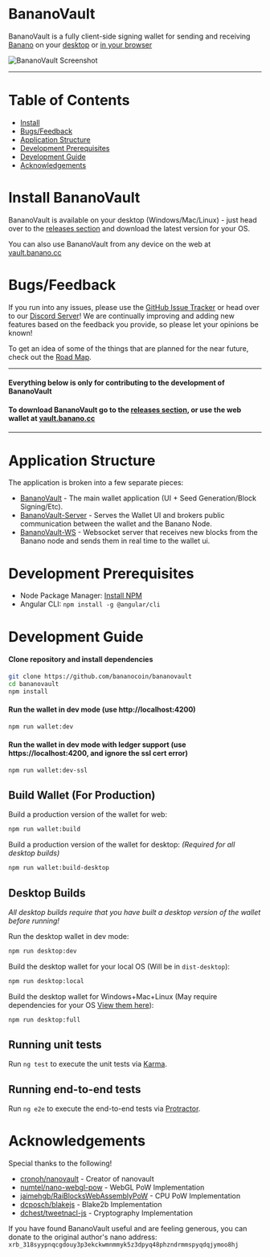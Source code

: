 # BananoVault

BananoVault is a fully client-side signing wallet for sending and receiving [Banano](https://github.com/bananocoin/banano)
on your [desktop](https://github.com/bananocoin/bananovault/releases) or [in your browser](https://vault.banano.cc)

![BananoVault Screenshot](https://i.imgur.com/DWlPQdM.png)
___

# Table of Contents
* [Install](#install-bananovault)
* [Bugs/Feedback](#bugsfeedback)
* [Application Structure](#application-structure)
* [Development Prerequisites](#development-prerequisites)
* [Development Guide](#development-guide)
* [Acknowledgements](#acknowledgements)


# Install BananoVault
BananoVault is available on your desktop (Windows/Mac/Linux) - just head over to the [releases section](https://github.com/bananocoin/bananovault/releases) and download the latest version for your OS.

You can also use BananoVault from any device on the web at [vault.banano.cc](https://vault.banano.cc)


# Bugs/Feedback
If you run into any issues, please use the [GitHub Issue Tracker](https://github.com/bananocoin/bananovault/issues) or head over to our [Discord Server](https://discord.gg/SBPaSBS)!
We are continually improving and adding new features based on the feedback you provide, so please let your opinions be known!

To get an idea of some of the things that are planned for the near future, check out the [Road Map](https://github.com/bananocoin/bananovault/wiki/Road-Map).

___

#### Everything below is only for contributing to the development of BananoVault
#### To download BananoVault go to the [releases section](https://github.com/bananocoin/bananovault/releases), or use the web wallet at [vault.banano.cc](https://vault.banano.cc)

___

# Application Structure

The application is broken into a few separate pieces:

- [BananoVault](https://github.com/bananocoin/bananovault) - The main wallet application (UI + Seed Generation/Block Signing/Etc).
- [BananoVault-Server](https://github.com/bananocoin/bananovault-server) - Serves the Wallet UI and brokers public communication between the wallet and the Banano Node.
- [BananoVault-WS](https://github.com/bananocoin/bananovault-ws) - Websocket server that receives new blocks from the Banano node and sends them in real time to the wallet ui.


# Development Prerequisites
- Node Package Manager: [Install NPM](https://www.npmjs.com/get-npm)
- Angular CLI: `npm install -g @angular/cli`


# Development Guide
#### Clone repository and install dependencies
```bash
git clone https://github.com/bananocoin/bananovault
cd bananovault
npm install
```

#### Run the wallet in dev mode (use http://localhost:4200)
```bash
npm run wallet:dev
```

#### Run the wallet in dev mode with ledger support (use https://localhost:4200, and ignore the ssl cert error)
```bash
npm run wallet:dev-ssl
```

## Build Wallet (For Production)
Build a production version of the wallet for web:
```bash
npm run wallet:build
```

Build a production version of the wallet for desktop: *(Required for all desktop builds)*
```bash
npm run wallet:build-desktop
```

## Desktop Builds

*All desktop builds require that you have built a desktop version of the wallet before running!*

Run the desktop wallet in dev mode:
```bash
npm run desktop:dev
```

Build the desktop wallet for your local OS (Will be in `dist-desktop`):
```bash
npm run desktop:local
```

Build the desktop wallet for Windows+Mac+Linux (May require dependencies for your OS [View them here](https://www.electron.build/multi-platform-build)):
```bash
npm run desktop:full
```

## Running unit tests

Run `ng test` to execute the unit tests via [Karma](https://karma-runner.github.io).

## Running end-to-end tests

Run `ng e2e` to execute the end-to-end tests via [Protractor](http://www.protractortest.org/).

# Acknowledgements
Special thanks to the following!
- [cronoh/nanovault](https://github.com/cronoh) - Creator of nanovault
- [numtel/nano-webgl-pow](https://github.com/numtel/nano-webgl-pow) - WebGL PoW Implementation
- [jaimehgb/RaiBlocksWebAssemblyPoW](https://github.com/jaimehgb/RaiBlocksWebAssemblyPoW) - CPU PoW Implementation
- [dcposch/blakejs](https://github.com/dcposch/blakejs) - Blake2b Implementation
- [dchest/tweetnacl-js](https://github.com/dchest/tweetnacl-js) - Cryptography Implementation

 If you have found BananoVault useful and are feeling generous, you can donate to the original author's nano address: `xrb_318syypnqcgdouy3p3ekckwmnmmyk5z3dpyq48phzndrmmspyqdqjymoo8hj`
